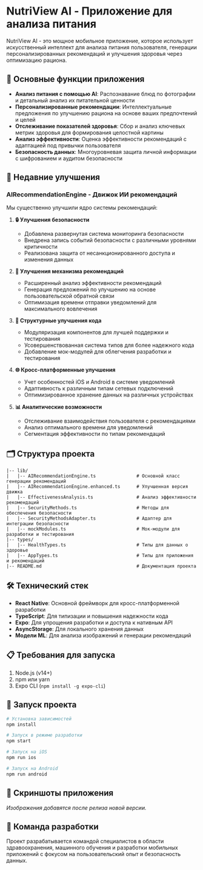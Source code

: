 # NutriView AI - Приложение для анализа питания

NutriView AI - это мощное мобильное приложение, которое использует искусственный интеллект для анализа питания пользователя, генерации персонализированных рекомендаций и улучшения здоровья через оптимизацию рациона.

## 📱 Основные функции приложения

- **Анализ питания с помощью AI**: Распознавание блюд по фотографии и детальный анализ их питательной ценности
- **Персонализированные рекомендации**: Интеллектуальные предложения по улучшению рациона на основе ваших предпочтений и целей
- **Отслеживание показателей здоровья**: Сбор и анализ ключевых метрик здоровья для формирования целостной картины
- **Анализ эффективности**: Оценка эффективности рекомендаций с адаптацией под привычки пользователя
- **Безопасность данных**: Многоуровневая защита личной информации с шифрованием и аудитом безопасности

## 🚀 Недавние улучшения

### AIRecommendationEngine - Движок ИИ рекомендаций

Мы существенно улучшили ядро системы рекомендаций:

1. **🔒 Улучшения безопасности**
   - Добавлена развернутая система мониторинга безопасности
   - Внедрена запись событий безопасности с различными уровнями критичности
   - Реализована защита от несанкционированного доступа и изменения данных

2. **🧠 Улучшения механизма рекомендаций**
   - Расширенный анализ эффективности рекомендаций
   - Генерация предложений по улучшению на основе пользовательской обратной связи
   - Оптимизация времени отправки уведомлений для максимального вовлечения

3. **💾 Структурные улучшения кода**
   - Модуляризация компонентов для лучшей поддержки и тестирования
   - Усовершенствованная система типов для более надежного кода
   - Добавление мок-модулей для облегчения разработки и тестирования

4. **🌐 Кросс-платформенные улучшения**
   - Учет особенностей iOS и Android в системе уведомлений
   - Адаптивность к различным типам сетевых подключений
   - Оптимизированное хранение данных на различных устройствах

5. **📊 Аналитические возможности**
   - Отслеживание взаимодействия пользователя с рекомендациями
   - Анализ оптимального времени для уведомлений
   - Сегментация эффективности по типам рекомендаций

## 🗂️ Структура проекта

```
|-- lib/
|   |-- AIRecommendationEngine.ts               # Основной класс генерации рекомендаций
|   |-- AIRecommendationEngine.enhanced.ts      # Улучшенная версия движка
|   |-- EffectivenessAnalysis.ts                # Анализ эффективности рекомендаций
|   |-- SecurityMethods.ts                      # Методы для обеспечения безопасности
|   |-- SecurityMethodsAdapter.ts               # Адаптер для интеграции безопасности
|   |-- mockModules.ts                          # Мок-модули для разработки и тестирования
|-- types/
|   |-- HealthTypes.ts                          # Типы для данных о здоровье
|   |-- AppTypes.ts                             # Типы для приложения и рекомендаций
|-- README.md                                   # Документация проекта
```

## 🛠️ Технический стек

- **React Native**: Основной фреймворк для кросс-платформенной разработки
- **TypeScript**: Для типизации и повышения надежности кода
- **Expo**: Для упрощения разработки и доступа к нативным API
- **AsyncStorage**: Для локального хранения данных
- **Модели ML**: Для анализа изображений и генерации рекомендаций

## 📋 Требования для запуска

1. Node.js (v14+)
2. npm или yarn
3. Expo CLI (`npm install -g expo-cli`)

## 🚀 Запуск проекта

```bash
# Установка зависимостей
npm install

# Запуск в режиме разработки
npm start

# Запуск на iOS
npm run ios

# Запуск на Android
npm run android
```

## 📱 Скриншоты приложения

*Изображения добавятся после релиза новой версии.*

## 👥 Команда разработки

Проект разрабатывается командой специалистов в области здравоохранения, машинного обучения и разработки мобильных приложений с фокусом на пользовательский опыт и безопасность данных.
